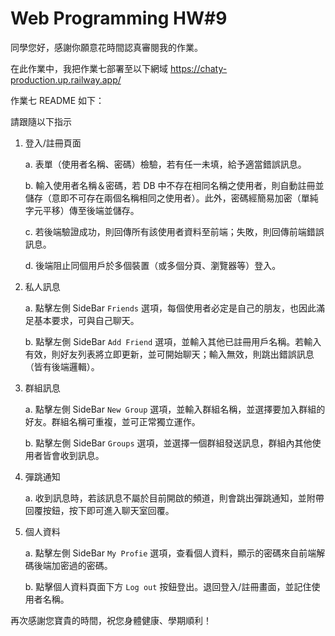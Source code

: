 # Web Programming HW#9


同學您好，感謝你願意花時間認真審閱我的作業。

在此作業中，我把作業七部署至以下網域 
https://chaty-production.up.railway.app/ 

作業七 README 如下：

請跟隨以下指示

1. 登入/註冊頁面

    a. 表單（使用者名稱、密碼）檢驗，若有任一未填，給予適當錯誤訊息。

    b. 輸入使用者名稱＆密碼，若 DB 中不存在相同名稱之使用者，則自動註冊並儲存（意即不可存在兩個名稱相同之使用者）。此外，密碼經簡易加密（單純字元平移）傳至後端並儲存。

    c. 若後端驗證成功，則回傳所有該使用者資料至前端；失敗，則回傳前端錯誤訊息。

    d. 後端阻止同個用戶於多個裝置（或多個分頁、瀏覽器等）登入。

2. 私人訊息

    a. 點擊左側 SideBar `Friends` 選項，每個使用者必定是自己的朋友，也因此滿足基本要求，可與自己聊天。

    b. 點擊左側 SideBar `Add Friend` 選項，並輸入其他已註冊用戶名稱。若輸入有效，則好友列表將立即更新，並可開始聊天；輸入無效，則跳出錯誤訊息（皆有後端邏輯）。

3. 群組訊息

    a. 點擊左側 SideBar `New Group` 選項，並輸入群組名稱，並選擇要加入群組的好友。群組名稱可重複，並可正常獨立運作。

    b. 點擊左側 SideBar `Groups` 選項，並選擇一個群組發送訊息，群組內其他使用者皆會收到訊息。

4. 彈跳通知

    a. 收到訊息時，若該訊息不屬於目前開啟的頻道，則會跳出彈跳通知，並附帶回覆按鈕，按下即可進入聊天室回覆。

5. 個人資料

    a. 點擊左側 SideBar `My Profie` 選項，查看個人資料，顯示的密碼來自前端解碼後端加密過的密碼。

    b. 點擊個人資料頁面下方 `Log out` 按鈕登出。退回登入/註冊畫面，並記住使用者名稱。


再次感謝您寶貴的時間，祝您身體健康、學期順利！